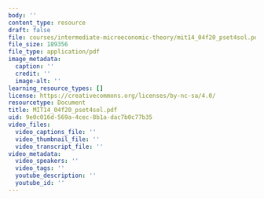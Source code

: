 ```yaml
---
body: ''
content_type: resource
draft: false
file: courses/intermediate-microeconomic-theory/mit14_04f20_pset4sol.pdf
file_size: 189356
file_type: application/pdf
image_metadata:
  caption: ''
  credit: ''
  image-alt: ''
learning_resource_types: []
license: https://creativecommons.org/licenses/by-nc-sa/4.0/
resourcetype: Document
title: MIT14_04f20_pset4sol.pdf
uid: 9e0c016d-569a-4cec-8b1a-dac7b0c77b35
video_files:
  video_captions_file: ''
  video_thumbnail_file: ''
  video_transcript_file: ''
video_metadata:
  video_speakers: ''
  video_tags: ''
  youtube_description: ''
  youtube_id: ''
---
```

